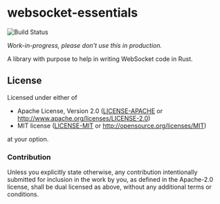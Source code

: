 # websocket-essentials

![Build Status](https://travis-ci.org/nbaksalyar/rust-websocket-essentials.svg?branch=master)

*Work-in-progress, please don't use this in production.*

A library with purpose to help in writing WebSocket code in Rust.

## License

Licensed under either of

 * Apache License, Version 2.0 ([LICENSE-APACHE](LICENSE-APACHE) or http://www.apache.org/licenses/LICENSE-2.0)
 * MIT license ([LICENSE-MIT](LICENSE-MIT) or http://opensource.org/licenses/MIT)

at your option.

### Contribution

Unless you explicitly state otherwise, any contribution intentionally submitted
for inclusion in the work by you, as defined in the Apache-2.0 license, shall be dual licensed as above, without any
additional terms or conditions.
